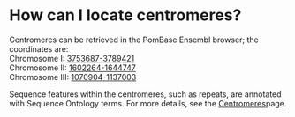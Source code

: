 # How can I locate centromeres?
<!-- pombase_categories: Genome Browser,Locating Genomic Regions -->

Centromeres can be retrieved in the PomBase Ensembl browser; the
coordinates are:\
Chromosome I:
[3753687-3789421](http://genomebrowser.pombase.org/Schizosaccharomyces_pombe/Location/View?r=I%3A3753687-3789421;site=ensemblunit)\
Chromosome II:
[1602264-1644747](http://genomebrowser.pombase.org/Schizosaccharomyces_pombe/Location/View?r=II%3A1602264-1644747;site=ensemblunit)\
Chromosome III:
[1070904-1137003](http://genomebrowser.pombase.org/Schizosaccharomyces_pombe/Location/View?r=III%3A1070904-1137003;site=ensemblunit)

Sequence features within the centromeres, such as repeats, are annotated
with Sequence Ontology terms. For more details, see the
[Centromeres](/status/centromeres)page.

